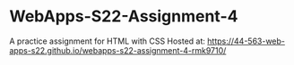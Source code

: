 # WebApps-S22-Assignment-4
A practice assignment for HTML with CSS
Hosted at: https://44-563-web-apps-s22.github.io/webapps-s22-assignment-4-rmk9710/
